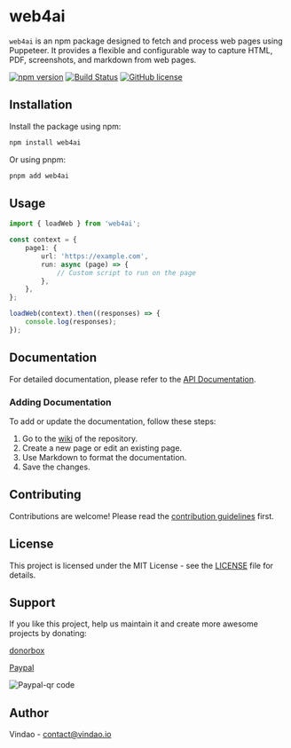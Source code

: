 # web4ai

`web4ai` is an npm package designed to fetch and process web pages using Puppeteer. It provides a flexible and configurable way to capture HTML, PDF, screenshots, and markdown from web pages.

[![npm version](https://badge.fury.io/js/web4ai.svg)](https://badge.fury.io/js/web4ai)
[![Build Status](https://travis-ci.org/OscarLawrence/web4ai.svg?branch=master)](https://travis-ci.org/OscarLawrence/web4ai)
[![GitHub license](https://img.shields.io/github/license/OscarLawrence/web4ai.svg)](https://github.com/OscarLawrence/web4ai/blob/master/LICENSE)

## Installation

Install the package using npm:

```sh
npm install web4ai
```

Or using pnpm:

```sh
pnpm add web4ai
```

## Usage

```typescript
import { loadWeb } from 'web4ai';

const context = {
	page1: {
		url: 'https://example.com',
		run: async (page) => {
			// Custom script to run on the page
		},
	},
};

loadWeb(context).then((responses) => {
	console.log(responses);
});
```

## Documentation

For detailed documentation, please refer to the [API Documentation](https://github.com/OscarLawrence/web4ai/wiki).

### Adding Documentation

To add or update the documentation, follow these steps:

1. Go to the [wiki](https://github.com/OscarLawrence/web4ai/wiki) of the repository.
2. Create a new page or edit an existing page.
3. Use Markdown to format the documentation.
4. Save the changes.

## Contributing

Contributions are welcome! Please read the [contribution guidelines](https://github.com/OscarLawrence/web4ai/blob/master/CONTRIBUTING.md) first.

## License

This project is licensed under the MIT License - see the [LICENSE](https://github.com/OscarLawrence/web4ai/blob/master/LICENSE) file for details.

## Support

If you like this project, help us maintain it and create more awesome projects by donating:

[donorbox](https://donorbox.org/vindao)

[Paypal](https://www.paypal.com/pool/9djs5G3kWz?sr=wccr)

![Paypal-qr code](Data/qrcode.png)

## Author

Vindao - [contact@vindao.io](mailto:contact@vindao.io)
